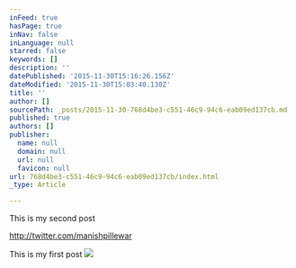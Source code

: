 ```yaml
---
inFeed: true
hasPage: true
inNav: false
inLanguage: null
starred: false
keywords: []
description: ''
datePublished: '2015-11-30T15:16:26.156Z'
dateModified: '2015-11-30T15:03:40.130Z'
title: ''
author: []
sourcePath: _posts/2015-11-30-768d4be3-c551-46c9-94c6-eab09ed137cb.md
published: true
authors: []
publisher:
  name: null
  domain: null
  url: null
  favicon: null
url: 768d4be3-c551-46c9-94c6-eab09ed137cb/index.html
_type: Article

---
```

This is my second post

http://twitter.com/manishpillewar

This is my first post
![](https://the-grid-user-content.s3-us-west-2.amazonaws.com/32f77d06-68ee-47c2-a3ef-b04af4814881.jpg)